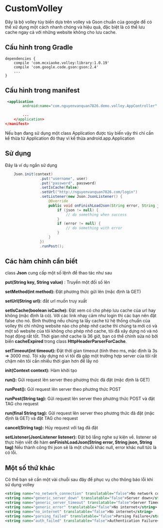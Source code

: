 # CustomVolley

Đây là bộ volley tùy biến dựa trên volley và Gson chuẩn của google để có thể xử dụng một cách nhanh chóng và hiệu quả, đặc biệt là có thể lưu cache ngay cả với những website không cho lưu cache.

## Cấu hình trong Gradle

    dependencies {
    	compile 'com.mcxiaoke.volley:library:1.0.19'
    	compile 'com.google.code.gson:gson:2.4'
    	...
    }

## Cấu hình trong manifest

```xml
 <application
        android:name="com.nguyenvanquan7826.demo.volley.AppController"

		...
	</application>
</manifest>
```
Nếu bạn đang sử dụng một class Application được tùy biến vậy thì chỉ cần kế thừa từ Application đó thay vì  kế thừa android.app.Application

## Sử dụng
Đây là ví dụ ngắn sử dụng 


```java
	Json.init(context)
                .put("username", user)
                .put("password", password)
                .setIsCache(false)
                .setUrl("http://nguyenvanquan7826.com/login")
                .setListener(new Json.JsonListener() {
                    @Override
                    public void onFinishLoadJson(String error, String json, String tag) {
                        if (json != null) {
                            // do something when success
                        }
                        if (error != null) {
                            // do something with error
                        }
                    }
                })
                .runPost();
```

## Các hàm chính cần biết 

class **Json** cung cấp một số lệnh để thao tác như sau

**put(String key, String value)** : Truyền một đối số lên

**setMethod(int method):** Đặt phương thức gửi lên (mặc định là GET)

**setUrl(String url):** đẳt url muốn truy xuất

**setIsCache(boolean isCache):** Đặt xem có cho phép lưu cache của url hay không (mặc định là có). Với các link nhạy cảm như login thì các bạn nên đặt false cho nó. Bình thường nếu chúng ta lấy cache từ hệ thống chuẩn của volley thì chỉ những website nào cho phép nhớ cache thì chúng ta mới có và một số website của tôi không cho phép nhớ cache, tôi đã xây dựng nó và nó hoạt động rất tốt. Thời gian nhớ cache là 36 giờ, bạn có thể chỉnh sửa nó bởi biến **cacheExpired** trong class **HttpHeaderParserForCache**.

**setTimeout(int timeout):** Đặt thời gian timeout (tính theo ms, mặc định là 3s => 3000 ms). Tôi xây dựng nó vì tôi đã gặp một trường hợp server của tôi rất chậm nên tôi cần nhiều thời gian hơn để lấy nó

**init(Context context):** Hàm khởi tạo

**run():** Gửi request lên server theo phương thức đã đặt (mặc định là GET)

**runPost():** Gửi request lên server theo phương thức POST

**runPost(String tag):** Gửi request lên server theo phương thức POST và đặt TAG cho request

**run(final String tag):** Gửi request lên server theo phương thức đã đặt (mặc định là GET) và đặt TAG cho request

**cancel(String tag):** Hủy request với tag đã đặt

**setListener(JsonListener listener):** Đặt bộ lắng nghe sự kiện về. listener sẽ thực hiện viết đè hàm 
**onFinishLoadJson(String error, String json, String tag)** Nếu thành công thì json sẽ là một chuỗi khác null, error khác null tức là có lỗi.

## Một số thứ khác
Có thể bạn sẽ cần một vài chuỗi sau đây để phục vụ cho thông báo lỗi khi sử dụng volley

```xml
<string name="no_network_connection" translatable="false">No network connection found</string>
<string name="generic_server_down" translatable="false">Server down</string>
<string name="generic_server_timeout" translatable="false">Server Timeout</string>
<string name="generic_error" translatable="false">No internet</string>
<string name="no_internet" translatable="false">No internet</string>
<string name="parsing_failed" translatable="false">Parsing Failure</string>
<string name="auth_failed" translatable="false">Authentication Failure</string>
```

